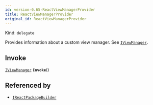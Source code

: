 ```yaml
---
id: version-0.65-ReactViewManagerProvider
title: ReactViewManagerProvider
original_id: ReactViewManagerProvider
---
```


Kind: `delegate`

Provides information about a custom view manager. See [`IViewManager`](IViewManager).

## Invoke
[`IViewManager`](IViewManager) **`Invoke`**()





## Referenced by
- [`IReactPackageBuilder`](IReactPackageBuilder)

